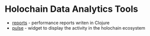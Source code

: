 # Holochain Data Analytics Tools

- [reports](reports) - performance reports writen in Clojure
- [pulse](pulse) - widget to display the activity in the holochain ecosystem
